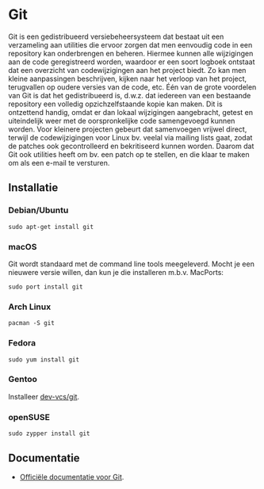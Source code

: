 # Git

Git is een gedistribueerd versiebeheersysteem dat bestaat uit een verzameling aan utilities die ervoor zorgen dat men eenvoudig code in een repository kan onderbrengen en beheren. Hiermee kunnen alle wijzigingen aan de code geregistreerd worden, waardoor er een soort logboek ontstaat dat een overzicht van codewijzigingen aan het project biedt. Zo kan men kleine aanpassingen beschrijven, kijken naar het verloop van het project, terugvallen op oudere versies van de code, etc. Één van de grote voordelen van Git is dat het gedistribueerd is, d.w.z. dat iedereen van een bestaande repository een volledig opzichzelfstaande kopie kan maken. Dit is ontzettend handig, omdat er dan lokaal wijzigingen aangebracht, getest en uiteindelijk weer met de oorspronkelijke code samengevoegd kunnen worden. Voor kleinere projecten gebeurt dat samenvoegen vrijwel direct, terwijl de codewijzigingen voor Linux bv. veelal via mailing lists gaat, zodat de patches ook gecontrolleerd en bekritiseerd kunnen worden. Daarom dat Git ook utilities heeft om bv. een patch op te stellen, en die klaar te maken om als een e-mail te versturen.

## Installatie

### Debian/Ubuntu

```
sudo apt-get install git
```

### macOS

Git wordt standaard met de command line tools meegeleverd. Mocht je een nieuwere versie willen, dan kun je die installeren m.b.v. MacPorts:

```
sudo port install git
```

### Arch Linux

```
pacman -S git
```

### Fedora

```
sudo yum install git
```

### Gentoo

Installeer [dev-vcs/git](http://packages.gentoo.org/package/dev-vcs/git).

### openSUSE
```
sudo zypper install git
```

## Documentatie

* [Officiële documentatie voor Git](http://git-scm.com/documentation).
